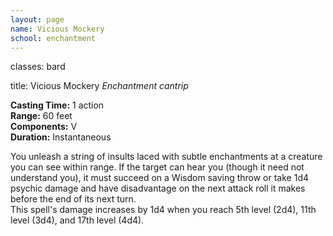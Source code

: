 ```yaml
---
layout: page
name: Vicious Mockery
school: enchantment
---
```

classes: bard

title: Vicious Mockery 
_Enchantment cantrip_ 

**Casting Time:** 1 action    
**Range:** 60 feet    
**Components:** V    
**Duration:** Instantaneous 

You unleash a string of insults laced with subtle enchantments at a creature you can see within range. If the target can hear you (though it need not understand you), it must succeed on a Wisdom saving throw or take 1d4 psychic damage and have disadvantage on the next attack roll it makes before the end of its next turn.    
This spell's damage increases by 1d4 when you reach 5th level (2d4), 11th level (3d4), and 17th level (4d4).